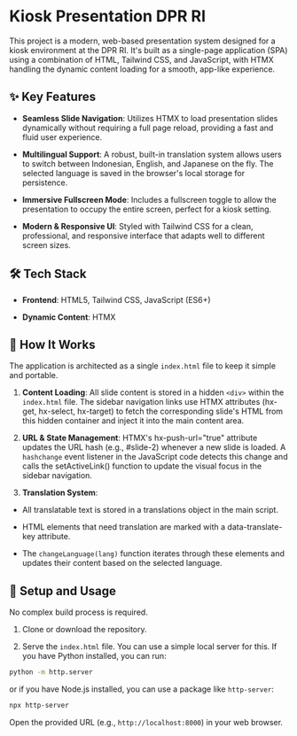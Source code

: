 # Kiosk Presentation DPR RI

This project is a modern, web-based presentation system designed for a kiosk environment at the DPR RI. It's built as a single-page application (SPA) using a combination of HTML, Tailwind CSS, and JavaScript, with HTMX handling the dynamic content loading for a smooth, app-like experience.

## ✨ Key Features

- **Seamless Slide Navigation**: Utilizes HTMX to load presentation slides dynamically without requiring a full page reload, providing a fast and fluid user experience.

- **Multilingual Support**: A robust, built-in translation system allows users to switch between Indonesian, English, and Japanese on the fly. The selected language is saved in the browser's local storage for persistence.

- **Immersive Fullscreen Mode**: Includes a fullscreen toggle to allow the presentation to occupy the entire screen, perfect for a kiosk setting.

- **Modern & Responsive UI**: Styled with Tailwind CSS for a clean, professional, and responsive interface that adapts well to different screen sizes.

## 🛠️ Tech Stack

- **Frontend**: HTML5, Tailwind CSS, JavaScript (ES6+)

- **Dynamic Content**: HTMX

## 🚀 How It Works

The application is architected as a single `index.html` file to keep it simple and portable.

1. **Content Loading**: All slide content is stored in a hidden `<div>` within the `index.html` file. The sidebar navigation links use HTMX attributes (hx-get, hx-select, hx-target) to fetch the corresponding slide's HTML from this hidden container and inject it into the main content area.

2. **URL & State Management**: HTMX's hx-push-url="true" attribute updates the URL hash (e.g., #slide-2) whenever a new slide is loaded. A `hashchange` event listener in the JavaScript code detects this change and calls the setActiveLink() function to update the visual focus in the sidebar navigation.

3. **Translation System**:

- All translatable text is stored in a translations object in the main script.

- HTML elements that need translation are marked with a data-translate-key attribute.

- The `changeLanguage(lang)` function iterates through these elements and updates their content based on the selected language.

## 📂 Setup and Usage

No complex build process is required.

1. Clone or download the repository.

2. Serve the `index.html` file. You can use a simple local server for this. If you have Python installed, you can run:

```bash
python -m http.server
```

or if you have Node.js installed, you can use a package like `http-server`:

```bash
npx http-server
```

Open the provided URL (e.g., `http://localhost:8000`) in your web browser.
